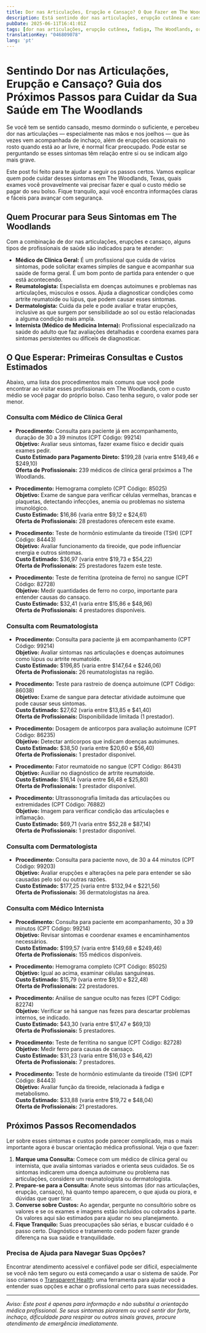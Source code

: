 ```yaml
---
title: Dor nas Articulações, Erupção e Cansaço? O Que Fazer em The Woodlands  
description: Está sentindo dor nas articulações, erupção cutânea e cansaço em The Woodlands? Saiba quais especialistas consultar, os exames que pode precisar e o custo aproximado dos cuidados.  
pubDate: 2025-06-11T16:41:01Z
tags: [dor nas articulações, erupção cutânea, fadiga, The Woodlands, orientação de saúde, reumatologia, dermatologia, clínica geral]
translationKey: "046809078"
lang: 'pt'
---
```


# Sentindo Dor nas Articulações, Erupção e Cansaço? Guia dos Próximos Passos para Cuidar da Sua Saúde em The Woodlands

Se você tem se sentido cansado, mesmo dormindo o suficiente, e percebeu dor nas articulações — especialmente nas mãos e nos joelhos — que às vezes vem acompanhada de inchaço, além de erupções ocasionais no rosto quando está ao ar livre, é normal ficar preocupado. Pode estar se perguntando se esses sintomas têm relação entre si ou se indicam algo mais grave.

Este post foi feito para te ajudar a seguir os passos certos. Vamos explicar quem pode cuidar desses sintomas em The Woodlands, Texas, quais exames você provavelmente vai precisar fazer e qual o custo médio se pagar do seu bolso. Fique tranquilo, aqui você encontra informações claras e fáceis para avançar com segurança.

## Quem Procurar para Seus Sintomas em The Woodlands

Com a combinação de dor nas articulações, erupções e cansaço, alguns tipos de profissionais de saúde são indicados para te atender:

- **Médico de Clínica Geral:** É um profissional que cuida de vários sintomas, pode solicitar exames simples de sangue e acompanhar sua saúde de forma geral. É um bom ponto de partida para entender o que está acontecendo.
- **Reumatologista:** Especialista em doenças autoimunes e problemas nas articulações, músculos e ossos. Ajuda a diagnosticar condições como artrite reumatoide ou lúpus, que podem causar esses sintomas.
- **Dermatologista:** Cuida da pele e pode avaliar e tratar erupções, inclusive as que surgem por sensibilidade ao sol ou estão relacionadas a alguma condição mais ampla.
- **Internista (Médico de Medicina Interna):** Profissional especializado na saúde do adulto que faz avaliações detalhadas e coordena exames para sintomas persistentes ou difíceis de diagnosticar.

## O Que Esperar: Primeiras Consultas e Custos Estimados

Abaixo, uma lista dos procedimentos mais comuns que você pode encontrar ao visitar esses profissionais em The Woodlands, com o custo médio se você pagar do próprio bolso. Caso tenha seguro, o valor pode ser menor.

### Consulta com Médico de Clínica Geral

- **Procedimento:** Consulta para paciente já em acompanhamento, duração de 30 a 39 minutos (CPT Código: 99214)  
  **Objetivo:** Avaliar seus sintomas, fazer exame físico e decidir quais exames pedir.  
  **Custo Estimado para Pagamento Direto:** $199,28 (varia entre $149,46 e $249,10)  
  **Oferta de Profissionais:** 239 médicos de clínica geral próximos a The Woodlands.

- **Procedimento:** Hemograma completo (CPT Código: 85025)  
  **Objetivo:** Exame de sangue para verificar células vermelhas, brancas e plaquetas, detectando infecções, anemia ou problemas no sistema imunológico.  
  **Custo Estimado:** $16,86 (varia entre $9,12 e $24,61)  
  **Oferta de Profissionais:** 28 prestadores oferecem este exame.

- **Procedimento:** Teste de hormônio estimulante da tireoide (TSH) (CPT Código: 84443)  
  **Objetivo:** Avaliar funcionamento da tireoide, que pode influenciar energia e outros sintomas.  
  **Custo Estimado:** $36,97 (varia entre $19,73 e $54,22)  
  **Oferta de Profissionais:** 25 prestadores fazem este teste.

- **Procedimento:** Teste de ferritina (proteína de ferro) no sangue (CPT Código: 82728)  
  **Objetivo:** Medir quantidades de ferro no corpo, importante para entender causas do cansaço.  
  **Custo Estimado:** $32,41 (varia entre $15,86 e $48,96)  
  **Oferta de Profissionais:** 4 prestadores disponíveis.

### Consulta com Reumatologista

- **Procedimento:** Consulta para paciente já em acompanhamento (CPT Código: 99214)  
  **Objetivo:** Avaliar sintomas nas articulações e doenças autoimunes como lúpus ou artrite reumatoide.  
  **Custo Estimado:** $196,85 (varia entre $147,64 e $246,06)  
  **Oferta de Profissionais:** 26 reumatologistas na região.

- **Procedimento:** Teste para rastreio de doença autoimune (CPT Código: 86038)  
  **Objetivo:** Exame de sangue para detectar atividade autoimune que pode causar seus sintomas.  
  **Custo Estimado:** $27,62 (varia entre $13,85 e $41,40)  
  **Oferta de Profissionais:** Disponibilidade limitada (1 prestador).

- **Procedimento:** Dosagem de anticorpos para avaliação autoimune (CPT Código: 86235)  
  **Objetivo:** Detectar anticorpos que indicam doenças autoimunes.  
  **Custo Estimado:** $38,50 (varia entre $20,60 e $56,40)  
  **Oferta de Profissionais:** 1 prestador disponível.

- **Procedimento:** Fator reumatoide no sangue (CPT Código: 86431)  
  **Objetivo:** Auxiliar no diagnóstico de artrite reumatoide.  
  **Custo Estimado:** $16,14 (varia entre $6,48 e $25,80)  
  **Oferta de Profissionais:** 1 prestador disponível.

- **Procedimento:** Ultrassonografia limitada das articulações ou extremidades (CPT Código: 76882)  
  **Objetivo:** Imagem para verificar condição das articulações e inflamação.  
  **Custo Estimado:** $69,71 (varia entre $52,28 e $87,14)  
  **Oferta de Profissionais:** 1 prestador disponível.

### Consulta com Dermatologista

- **Procedimento:** Consulta para paciente novo, de 30 a 44 minutos (CPT Código: 99203)  
  **Objetivo:** Avaliar erupções e alterações na pele para entender se são causadas pelo sol ou outras razões.  
  **Custo Estimado:** $177,25 (varia entre $132,94 e $221,56)  
  **Oferta de Profissionais:** 36 dermatologistas na área.

### Consulta com Médico Internista

- **Procedimento:** Consulta para paciente em acompanhamento, 30 a 39 minutos (CPT Código: 99214)  
  **Objetivo:** Revisar sintomas e coordenar exames e encaminhamentos necessários.  
  **Custo Estimado:** $199,57 (varia entre $149,68 e $249,46)  
  **Oferta de Profissionais:** 155 médicos disponíveis.

- **Procedimento:** Hemograma completo (CPT Código: 85025)  
  **Objetivo:** Igual ao acima, examinar células sanguíneas.  
  **Custo Estimado:** $15,79 (varia entre $9,10 e $22,48)  
  **Oferta de Profissionais:** 22 prestadores.

- **Procedimento:** Análise de sangue oculto nas fezes (CPT Código: 82274)  
  **Objetivo:** Verificar se há sangue nas fezes para descartar problemas internos, se indicado.  
  **Custo Estimado:** $43,30 (varia entre $17,47 e $69,13)  
  **Oferta de Profissionais:** 5 prestadores.

- **Procedimento:** Teste de ferritina no sangue (CPT Código: 82728)  
  **Objetivo:** Medir ferro para causas de cansaço.  
  **Custo Estimado:** $31,23 (varia entre $16,03 e $46,42)  
  **Oferta de Profissionais:** 7 prestadores.

- **Procedimento:** Teste de hormônio estimulante da tireoide (TSH) (CPT Código: 84443)  
  **Objetivo:** Avaliar função da tireoide, relacionada à fadiga e metabolismo.  
  **Custo Estimado:** $33,88 (varia entre $19,72 e $48,04)  
  **Oferta de Profissionais:** 21 prestadores.

## Próximos Passos Recomendados

Ler sobre esses sintomas e custos pode parecer complicado, mas o mais importante agora é buscar orientação médica profissional. Veja o que fazer:

1. **Marque uma Consulta:** Comece com um médico de clínica geral ou internista, que avalia sintomas variados e orienta seus cuidados. Se os sintomas indicarem uma doença autoimune ou problema nas articulações, considere um reumatologista ou dermatologista.
2. **Prepare-se para a Consulta:** Anote seus sintomas (dor nas articulações, erupção, cansaço), há quanto tempo aparecem, o que ajuda ou piora, e dúvidas que quer tirar.
3. **Converse sobre Custos:** Ao agendar, pergunte no consultório sobre os valores e se os exames e imagens estão incluídos ou cobrados à parte. Os valores aqui são estimados para ajudar no seu planejamento.
4. **Fique Tranquilo:** Suas preocupações são sérias, e buscar cuidado é o passo certo. Diagnóstico e tratamento cedo podem fazer grande diferença na sua saúde e tranquilidade.

### Precisa de Ajuda para Navegar Suas Opções?

Encontrar atendimento acessível e confiável pode ser difícil, especialmente se você não tem seguro ou está começando a usar o sistema de saúde. Por isso criamos o [Transparent Health](https://transparenthealth.ai): uma ferramenta para ajudar você a entender suas opções e achar o profissional certo para suas necessidades.

---

*Aviso: Este post é apenas para informação e não substitui a orientação médica profissional. Se seus sintomas piorarem ou você sentir dor forte, inchaço, dificuldade para respirar ou outros sinais graves, procure atendimento de emergência imediatamente.*